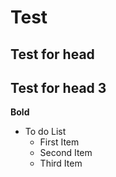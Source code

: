 # Test 
## Test for head
## Test for head 3
**Bold** 
* To do List
  - First Item 
  - Second Item
  - Third Item
